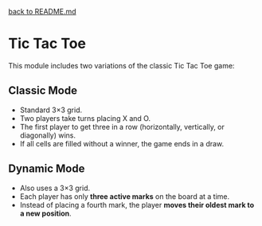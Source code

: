 [back to README.md](../README.md)

# Tic Tac Toe

This module includes two variations of the classic Tic Tac Toe game:


## Classic Mode

- Standard 3×3 grid.
- Two players take turns placing X and O.
- The first player to get three in a row (horizontally, vertically, or diagonally) wins.
- If all cells are filled without a winner, the game ends in a draw.


## Dynamic Mode

- Also uses a 3×3 grid.
- Each player has only **three active marks** on the board at a time.
- Instead of placing a fourth mark, the player **moves their oldest mark to a new position**.
